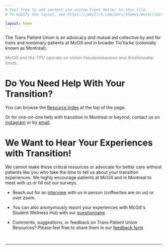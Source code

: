 ```yaml
---
# Feel free to add content and custom Front Matter to this file.
# To modify the layout, see https://jekyllrb.com/docs/themes/#overriding-theme-defaults

layout: home
---
```


<!--TODO: make banner and make resource index more eye catching -->

The Trans Patient Union is an advocacy and mutual aid collective by and for trans and nonbinary patients at McGill and in broader Tio’tia:ke (colonially known as Montreal).

<span style="color:gray">*McGill and the TPU operate on stolen Haudenosaunee and Anishinaabe lands.*</span>



# Do You Need Help With Your Transition?
You can browse the [Resource Index](guides) at the top of the page. 

Or for one-on-one help with transition in Montreal or beyond, contact us on [instagram]({{site.instagram}}) or by [email](mailto:{{site.email}}).


# We Want to Hear Your Experiences with Transition!

We cannot make these critical resources or advocate for better care without patients like you who take the time to tell us about your transition experiences. We highly encourage patients at McGill and in Montreal to meet with us or fill out our surveys. 

- Reach out for an [interview](https://docs.google.com/forms/d/e/1FAIpQLSeKaSSFFmY4NMLWJDhsdH9w7v1bp1lVxfz1RK9ZKbTtqKQc6g/viewform) with us in person (coffee/tea are on us) or over zoom.

- You can also anonymously report your experiences with McGill's Student Wellness Hub with our [questionnaire](https://docs.google.com/forms/d/e/1FAIpQLSeWWUuNY1q_Tp2kmBF4lTsoAHnqWHrjpzKwp9pJGobXwKA8ag/viewform).

- Comments, suggestions, or feedback on Trans Patient Union Resources? Please feel free to share them in our [feedback form](https://docs.google.com/forms/d/e/1FAIpQLSerZAVmm0v3k6GNB3GGfWLwHsOEXGFuTqXM7C5c4MM1GmBhHw/viewform)

<br> 

---

